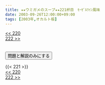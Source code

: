 ```yaml
---
title: ★★ウミガメのスープ★★221杯目　ﾓｰｾﾞﾙﾜｲﾝ風味
date: 2003-09-26T12:00:00+09:00
tags: [2003年,オカルト板]
---
```

<div class="th_left"><a href="../220"><< 220</a></div>
<div class="th_right"><a href="../222">222 >></a></div>
<br><br>
<script src="../../js/cupsoup.js"></script>
<form>
<input type="button" value="問題と解説のみにする" onClick="toggleCupsoup()">
</form>
{{< 221 >}}
<div class="th_left"><a href="../220"><< 220</a></div>
<div class="th_right"><a href="../222">222 >></a></div>